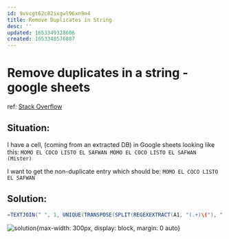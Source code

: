 ```yaml
---
id: 9vvcgt62c82ixgwl96xn9n4
title: Remove Duplicates in String
desc: ''
updated: 1653349328606
created: 1653348576807
---
```

# Remove duplicates in a string - google sheets

ref: [Stack Overflow](https://stackoverflow.com/questions/59934220/duplicates-in-string-google-sheets)

## Situation:

I have a cell, (coming from an extracted DB) in Google sheets looking like this: `MOMO EL COCO LISTO EL SAFWAN MOMO EL COCO LISTO EL SAFWAN (Mister)`

I want to get the non-duplicate entry which should be: `MOMO EL COCO LISTO EL SAFWAN`

## Solution:

```java
=TEXTJOIN(" ", 1, UNIQUE(TRANSPOSE(SPLIT(REGEXEXTRACT(A1, "(.+)\("), " "))))
```

![solution](https://i.stack.imgur.com/mi48D.png){max-width: 300px, display: block, margin: 0 auto}